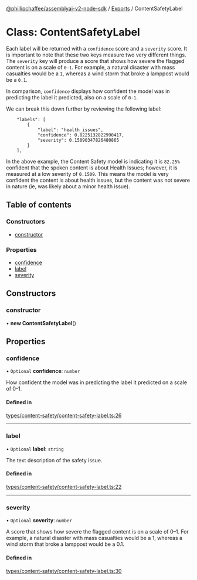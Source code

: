 [@phillipchaffee/assemblyai-v2-node-sdk](../README.md) / [Exports](../modules.md) / ContentSafetyLabel

# Class: ContentSafetyLabel

Each label will be returned with a `confidence` score and a `severity` score. It is important to note that these two keys measure two very different things. The `severity` key will produce a score that shows how severe the flagged content is on a scale of `0–1`. For example, a natural disaster with mass casualties would be a `1`, whereas a wind storm that broke a lamppost would be a `0.1`.

In comparison, `confidence` displays how confident the model was in predicting the label it predicted, also on a scale of `0-1`.

We can break this down further by reviewing the following label:
```
    "labels": [
        {
            "label": "health_issues",
            "confidence": 0.8225132822990417,
            "severity": 0.15090347826480865
        }
    ],
```
In the above example, the Content Safety model is indicating it is `82.25%` confident that the spoken content is about Health Issues; however, it is measured at a low severity of `0.1509`. This means the model is very confident the content is about health issues, but the content was not severe in nature (ie, was likely about a minor health issue).

## Table of contents

### Constructors

- [constructor](ContentSafetyLabel.md#constructor)

### Properties

- [confidence](ContentSafetyLabel.md#confidence)
- [label](ContentSafetyLabel.md#label)
- [severity](ContentSafetyLabel.md#severity)

## Constructors

### constructor

• **new ContentSafetyLabel**()

## Properties

### confidence

• `Optional` **confidence**: `number`

How confident the model was in predicting the label it predicted on a scale of 0-1.

#### Defined in

[types/content-safety/content-safety-label.ts:26](https://github.com/PhillipChaffee/assemblyai-node-sdk/blob/ccb7e39/src/types/content-safety/content-safety-label.ts#L26)

___

### label

• `Optional` **label**: `string`

The text description of the safety issue.

#### Defined in

[types/content-safety/content-safety-label.ts:22](https://github.com/PhillipChaffee/assemblyai-node-sdk/blob/ccb7e39/src/types/content-safety/content-safety-label.ts#L22)

___

### severity

• `Optional` **severity**: `number`

A score that shows how severe the flagged content is on a scale of 0–1. For example, a natural disaster with mass casualties would be a 1, whereas a wind storm that broke a lamppost would be a 0.1.

#### Defined in

[types/content-safety/content-safety-label.ts:30](https://github.com/PhillipChaffee/assemblyai-node-sdk/blob/ccb7e39/src/types/content-safety/content-safety-label.ts#L30)

